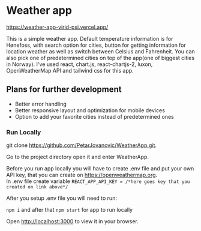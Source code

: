 # Weather app

https://weather-app-virid-psi.vercel.app/

This is a simple weather app. Default temperature information is for Hønefoss, with search option for cities, button for getting information for location weather as well as switch between Celsius and Fahrenheit. You can also pick one of predetermined cities on top of the app(one of biggest cities in Norway). I've used react, chart.js, react-chartjs-2, luxon, OpenWeatherMap API and tailwind css for this app.

## Plans for further development

- Better error handling
- Better responsive layout and optimization for mobile devices
- Option to add your favorite cities instead of predetermined ones

### Run Locally

git clone https://github.com/PetarJovanovic/WeatherApp.git.

Go to the project directory open it and enter WeatherApp.

Before you run app locally you will have to create .env file and put your own API key, that you can create on https://openweathermap.org. \
In .env file create variable `REACT_APP_API_KEY = /*here goes key that you created on link above*/`

After you setup .env file you will need to run:

`npm i` and after that
`npm start` for app to run locally

Open [http://localhost:3000](http://localhost:3000) to view it in your browser.
